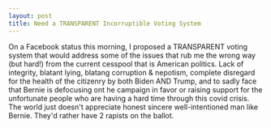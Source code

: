 ```yaml
---
layout: post
title: Need a TRANSPARENT Incorruptible Voting System
---
```


On a Facebook status this morning, I proposed a TRANSPARENT voting
system that would address some of the issues that rub me the wrong way
(but hard!) from the current cesspool that is American politics. Lack
of integrity, blatant lying, blatang corruption & nepotism, complete
disregard for the health of the citizenry by both Biden AND Trump, and
to sadly face that Bernie is defocusing ont he campaign in favor or
raising support for the unfortunate people who are having a hard time
through this covid crisis. The world just doesn't appreciate honest
sincere well-intentioned man like Bernie. They'd rather have 2 rapists
on the ballot.